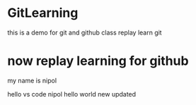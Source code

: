 # GitLearning
this is a demo for git and github class
replay learn git

# now replay learning for github 
my name is nipol 


hello vs code 
nipol
hello world new updated